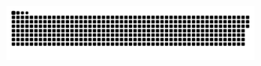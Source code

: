 ![snake gif](https://github.com/arkostaa/arkostaa/blob/output/github-contribution-grid-snake-dark.svg)
